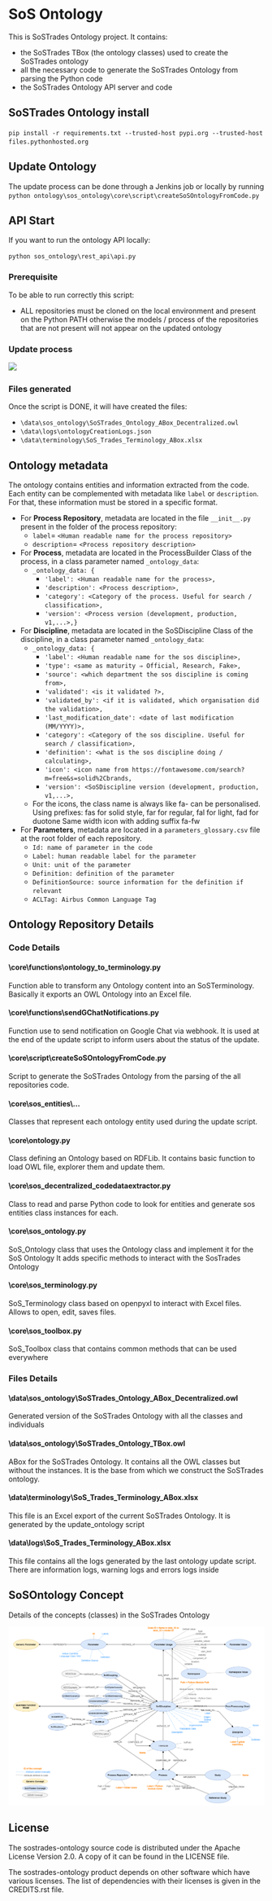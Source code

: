 # SoS Ontology


This is SoSTrades Ontology project.
It contains:
 - the SoSTrades TBox (the ontology classes) used to create the SoSTrades ontology
 - all the necessary code to generate the SoSTrades Ontology from parsing the Python code
 - the SoSTrades Ontology API server and code


## SoSTrades Ontology install
`pip install -r requirements.txt --trusted-host pypi.org --trusted-host files.pythonhosted.org`

## Update Ontology

The update process can be done through a Jenkins job or locally by running `python ontology\sos_ontology\core\script\createSoSOntologyFromCode.py`

## API Start
If you want to run the ontology API locally:

`python sos_ontology\rest_api\api.py`

### Prerequisite
To be able to run correctly this script:
 - ALL repositories must be cloned on the local environment and present on the Python PATH otherwise the models / process of the repositories that are not present will not appear on the updated ontology

### Update process
![](Update_process.png)

### Files generated
Once the script is DONE, it will have created the files:
 - `\data\sos_ontology\SoSTrades_Ontology_ABox_Decentralized.owl`
 - `\data\logs\ontologyCreationLogs.json`
 - `\data\terminology\SoS_Trades_Terminology_ABox.xlsx`

## Ontology metadata
The ontology contains entities and information extracted from the code.
Each entity can be complemented with metadata like `label` or `description`. For that, these information must be stored in a specific format.
 - For **Process Repository**, metadata are located in the file `__init__.py` present in the folder of the process repository:
   - `label`= `<Human readable name for the process repository>`
   - `description`= `<Process repository description>`
 - For **Process**, metadata are located in the ProcessBuilder Class of the process, in a class parameter named `_ontology_data`:
   - `_ontology_data: {`
     - `'label': <Human readable name for the process>,`
     - `'description': <Process description>,`
     - `'category': <Category of the process. Useful for search / classification>,`
     - `'version': <Process version (development, production, v1,...>,}`
 - For **Discipline**, metadata are located in the SoSDiscipline  Class of the discipline, in a class parameter named `_ontology_data`:
   - `_ontology_data: {`
     - `'label': <Human readable name for the sos discipline>,`
     - `'type': <same as maturity ⇒ Official, Research, Fake>,`
     - `'source': <which department the sos discipline is coming from>,`
     - `'validated': <is it validated ?>,`
     - `'validated_by': <if it is validated, which organisation did the validation>,`
     - `'last_modification_date': <date of last modification (MM/YYYY)>,`
     - `'category': <Category of the sos discipline. Useful for search / classification>,`
     - `'definition': <what is the sos discipline doing / calculating>,`
     - `'icon': <icon name from https://fontawesome.com/search?m=free&s=solid%2Cbrands,`
     - `'version': <SoSDiscipline version (development, production, v1,...>,`
   - For the icons, the class name is always like fa-<ICONNAME> can be personalised.
Using prefixes: fas for solid style, far for regular, fal for light, fad for duotone
Same width icon with adding suffix fa-fw
 - For **Parameters**, metadata are located in a `parameters_glossary.csv` file at the root folder of each repository.
   - `Id: name of parameter in the code`
   - `Label: human readable label for the parameter`
   - `Unit: unit of the parameter`
   - `Definition: definition of the parameter`
   - `DefinitionSource: source information for the definition if relevant`
   - `ACLTag: Airbus Common Language Tag`
## Ontology Repository Details
### Code Details

#### **\core\functions\ontology_to_terminology.py**

Function able to transform any Ontology content into an SoSTerminology. Basically it exports an OWL Ontology into an Excel file.
#### **\core\functions\sendGChatNotifications.py**

Function use to send notification on Google Chat via webhook. It is used at the end of the update script to inform users about the status of the update.

#### **\core\script\createSoSOntologyFromCode.py**

Script to generate the SoSTrades Ontology from the parsing of the all repositories code.
#### **\core\sos_entities\\...**

Classes that represent each ontology entity used during the update script.

#### **\core\ontology.py**

Class defining an Ontology based on RDFLib. It contains basic function to load OWL file, explorer them and update them.

#### **\core\sos_decentralized_codedataextractor.py**

Class to read and parse Python code to look for entities and generate sos entities class instances for each.

#### **\core\sos_ontology.py**

SoS_Ontology class that uses the Ontology class and implement it for the SoS Ontology
It adds specific methods to interact with the SosTrades Ontology

#### **\core\sos_terminology.py**

SoS_Terminology class based on openpyxl to interact with Excel files. Allows to open, edit, saves files.

#### **\core\sos_toolbox.py**

SoS_Toolbox class that contains common methods that can be used everywhere


### Files Details

#### **\data\sos_ontology\SoSTrades_Ontology_ABox_Decentralized.owl**

Generated version of the SoSTrades Ontology with all the classes and individuals

#### **\data\sos_ontology\SoSTrades_Ontology_TBox.owl**

ABox for the SoSTrades Ontology. It contains all the OWL classes but without the instances. It is the base from which we construct the SoSTrades ontology.


#### **\data\terminology\SoS_Trades_Terminology_ABox.xlsx**

This file is an Excel export of the current SoSTrades Ontology. It is generated by the update_ontology script
#### **\data\logs\SoS_Trades_Terminology_ABox.xlsx**

This file contains all the logs generated by the last ontology update script. There are information logs, warning logs and errors logs inside


## SoSOntology Concept

Details of the concepts (classes) in the SoSTrades Ontology

![](SoSConcepts.png)

## License
The sostrades-ontology source code is distributed under the Apache License Version 2.0.
A copy of it can be found in the LICENSE file.

The sostrades-ontology product depends on other software which have various licenses.
The list of dependencies with their licenses is given in the CREDITS.rst file.
